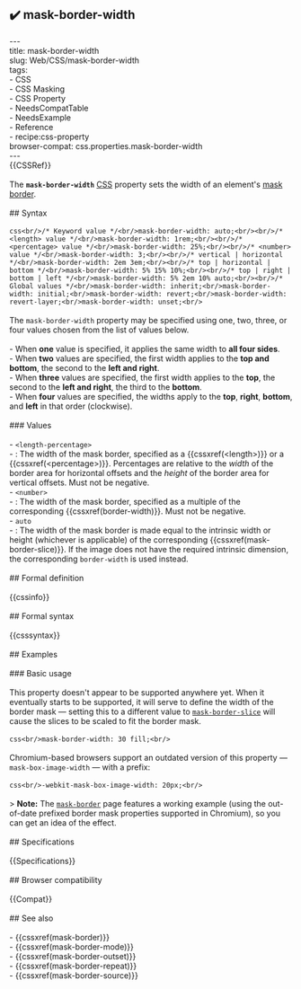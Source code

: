 ## ✔️ mask-border-width 
 ---<br/>title: mask-border-width<br/>slug: Web/CSS/mask-border-width<br/>tags:<br/>  - CSS<br/>  - CSS Masking<br/>  - CSS Property<br/>  - NeedsCompatTable<br/>  - NeedsExample<br/>  - Reference<br/>  - recipe:css-property<br/>browser-compat: css.properties.mask-border-width<br/>---<br/>{{CSSRef}}<br/><br/>The **`mask-border-width`** [CSS](/en-US/docs/Web/CSS) property sets the width of an element's [mask border](/en-US/docs/Web/CSS/mask-border).<br/><br/>## Syntax<br/><br/>```css<br/>/* Keyword value */<br/>mask-border-width: auto;<br/><br/>/* <length> value */<br/>mask-border-width: 1rem;<br/><br/>/* <percentage> value */<br/>mask-border-width: 25%;<br/><br/>/* <number> value */<br/>mask-border-width: 3;<br/><br/>/* vertical | horizontal */<br/>mask-border-width: 2em 3em;<br/><br/>/* top | horizontal | bottom */<br/>mask-border-width: 5% 15% 10%;<br/><br/>/* top | right | bottom | left */<br/>mask-border-width: 5% 2em 10% auto;<br/><br/>/* Global values */<br/>mask-border-width: inherit;<br/>mask-border-width: initial;<br/>mask-border-width: revert;<br/>mask-border-width: revert-layer;<br/>mask-border-width: unset;<br/>```<br/><br/>The `mask-border-width` property may be specified using one, two, three, or four values chosen from the list of values below.<br/><br/>- When **one** value is specified, it applies the same width to **all four sides**.<br/>- When **two** values are specified, the first width applies to the **top and bottom**, the second to the **left and right**.<br/>- When **three** values are specified, the first width applies to the **top**, the second to the **left and right**, the third to the **bottom**.<br/>- When **four** values are specified, the widths apply to the **top**, **right**, **bottom**, and **left** in that order (clockwise).<br/><br/>### Values<br/><br/>- `<length-percentage>`<br/>  - : The width of the mask border, specified as a {{cssxref(&lt;length&gt;)}} or a {{cssxref(&lt;percentage&gt;)}}. Percentages are relative to the _width_ of the border area for horizontal offsets and the _height_ of the border area for vertical offsets. Must not be negative.<br/>- `<number>`<br/>  - : The width of the mask border, specified as a multiple of the corresponding {{cssxref(border-width)}}. Must not be negative.<br/>- `auto`<br/>  - : The width of the mask border is made equal to the intrinsic width or height (whichever is applicable) of the corresponding {{cssxref(mask-border-slice)}}. If the image does not have the required intrinsic dimension, the corresponding `border-width` is used instead.<br/><br/>## Formal definition<br/><br/>{{cssinfo}}<br/><br/>## Formal syntax<br/><br/>{{csssyntax}}<br/><br/>## Examples<br/><br/>### Basic usage<br/><br/>This property doesn't appear to be supported anywhere yet. When it eventually starts to be supported, it will serve to define the width of the border mask — setting this to a different value to [`mask-border-slice`](/en-US/docs/Web/CSS/mask-border-slice) will cause the slices to be scaled to fit the border mask.<br/><br/>```css<br/>mask-border-width: 30 fill;<br/>```<br/><br/>Chromium-based browsers support an outdated version of this property — `mask-box-image-width` — with a prefix:<br/><br/>```css<br/>-webkit-mask-box-image-width: 20px;<br/>```<br/><br/>> **Note:** The [`mask-border`](/en-US/docs/Web/CSS/mask-border) page features a working example (using the out-of-date prefixed border mask properties supported in Chromium), so you can get an idea of the effect.<br/><br/>## Specifications<br/><br/>{{Specifications}}<br/><br/>## Browser compatibility<br/><br/>{{Compat}}<br/><br/>## See also<br/><br/>- {{cssxref(mask-border)}}<br/>- {{cssxref(mask-border-mode)}}<br/>- {{cssxref(mask-border-outset)}}<br/>- {{cssxref(mask-border-repeat)}}<br/>- {{cssxref(mask-border-source)}}<br/>